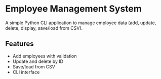 # Employee Management System

A simple Python CLI application to manage employee data (add, update, delete, display, save/load from CSV).

## Features
- Add employees with validation
- Update and delete by ID
- Save/load from CSV
- CLI interface
